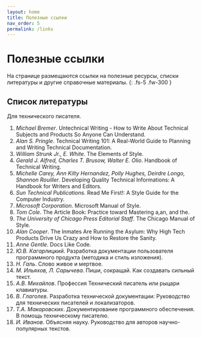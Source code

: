 ```yaml
---
layout: home
title: Полезные ссылки
nav_order: 5
permalink: /links
---
```


# Полезные ссылки
На странице размещаются ссылки на полезные ресурсы, списки литературы и другие справочные материалы.
{: .fs-5 .fw-300 }

## Список литературы 
Для технического писателя.
1. *Michael Bremer*. Untechnical Writing - How to Write About Technical Subjects and Products So Anyone Can Understand.
2. *Alan S. Pringle*. Technical Writing 101: A Real-World Guide to Planning and Writing Technical Documentation.
3. *William Strunk Jr., E. White*. The Elements of Style.
4. *Gerald J. Alfred, Charles T. Brusow, Walter E. Olio*. Handbook of Technical Writing.
5. *Michelle Carey, Ann Kilty Hernandez, Polly Hughes, Deirdre Longo, Shannon Rouiller*. Developing Quality Technical Informations: A Handbook for Writers and Editors.
6. *Sun Technical Publications*. Read Me First!: A Style Guide for the Computer Industry.
7. *Microsoft Corporation*. Microsoft Manual of Style.
8. *Tom Cole*. The Article Book: Practice toward Mastering a,an, and the.
9. *The University of Chicago Press Editorial Staff*. The Chicago Manual of Style.
10. *Alan Cooper*. The Inmates Are Running the Asylum: Why High Tech Products Drive Us Crazy and How to Restore the Sanity.
11. *Anne Gentle*. Docs Like Code.
12. *Ю.В. Кагарлицкий*. Разработка документации пользователя программного продукта (методика и стиль изложения).
13. *Н. Галь*. Слово живое и мертвое.
14. *М. Ильяхов, Л. Сарычева*. Пиши, сокращай. Как создавать сильный текст.
15. *А.В. Михайлов*. Профессия Технический писатель или рыцари клавиатуры.
16. *В. Глаголев*. Разработка технической документации: Руководство для технических писателей и локализаторов.
17. *Т.А. Макаровских*. Документирование программного обеспечения. В помощь техническому писателю.
18. *И. Иванов*. Объясняя науку. Руководство для авторов научно-популярных текстов.

